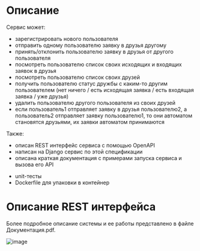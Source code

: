 # **Описание**
Сервис может:
-	зарегистрировать нового пользователя
-	отправить одному пользователю заявку в друзья другому
-	принять/отклонить пользователю заявку в друзья от другого пользователя
-	посмотреть пользователю список своих исходящих и входящих заявок в друзья
-	посмотреть пользователю список своих друзей
-	получить пользователю статус дружбы с каким-то другим пользователем (нет ничего / есть исходящая заявка / есть входящая заявка / уже друзья)
-	удалить пользователю другого пользователя из своих друзей
-	если пользователь1 отправляет заявку в друзья пользователю2, а пользователь2 отправляет заявку пользователю1, то они автоматом становятся друзьями, их заявки автоматом принимаются

Также:
-	описан REST интерфейс сервиса с помощью OpenAPI
-	написан на Django сервис по этой спецификации
-	описана краткая документация с примерами запуска сервиса и вызова его API
+ unit-тесты
+ Dockerfile для упаковки в контейнер
# Описание REST интерфейса

Более подробное описание системы и ее работы представлено в файле Документация.pdf.

![image](https://user-images.githubusercontent.com/63101721/236899935-c16b3366-62ef-4a21-9fc8-ea5374e42aff.png)

